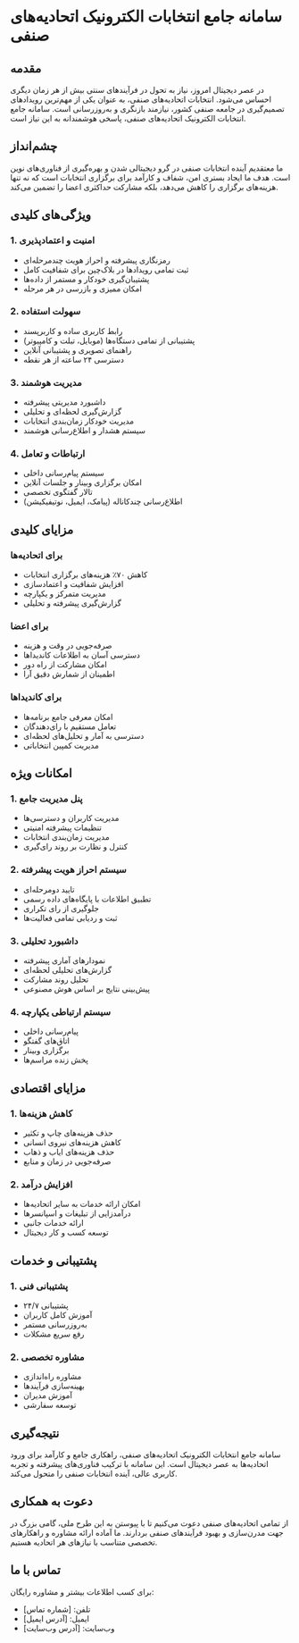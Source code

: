 # سامانه جامع انتخابات الکترونیک اتحادیه‌های صنفی

## مقدمه

در عصر دیجیتال امروز، نیاز به تحول در فرآیندهای سنتی بیش از هر زمان دیگری احساس می‌شود. انتخابات اتحادیه‌های صنفی، به عنوان یکی از مهم‌ترین رویدادهای تصمیم‌گیری در جامعه صنفی کشور، نیازمند بازنگری و به‌روزرسانی است. سامانه جامع انتخابات الکترونیک اتحادیه‌های صنفی، پاسخی هوشمندانه به این نیاز است.

## چشم‌انداز

ما معتقدیم آینده انتخابات صنفی در گرو دیجیتالی شدن و بهره‌گیری از فناوری‌های نوین است. هدف ما ایجاد بستری امن، شفاف و کارآمد برای برگزاری انتخابات است که نه تنها هزینه‌های برگزاری را کاهش می‌دهد، بلکه مشارکت حداکثری اعضا را تضمین می‌کند.

## ویژگی‌های کلیدی

### 1. امنیت و اعتمادپذیری
- رمزنگاری پیشرفته و احراز هویت چندمرحله‌ای
- ثبت تمامی رویدادها در بلاک‌چین برای شفافیت کامل
- پشتیبان‌گیری خودکار و مستمر از داده‌ها
- امکان ممیزی و بازرسی در هر مرحله

### 2. سهولت استفاده
- رابط کاربری ساده و کاربرپسند
- پشتیبانی از تمامی دستگاه‌ها (موبایل، تبلت و کامپیوتر)
- راهنمای تصویری و پشتیبانی آنلاین
- دسترسی ۲۴ ساعته از هر نقطه

### 3. مدیریت هوشمند
- داشبورد مدیریتی پیشرفته
- گزارش‌گیری لحظه‌ای و تحلیلی
- مدیریت خودکار زمان‌بندی انتخابات
- سیستم هشدار و اطلاع‌رسانی هوشمند

### 4. ارتباطات و تعامل
- سیستم پیام‌رسانی داخلی
- امکان برگزاری وبینار و جلسات آنلاین
- تالار گفتگوی تخصصی
- اطلاع‌رسانی چندکاناله (پیامک، ایمیل، نوتیفیکیشن)

## مزایای کلیدی

### برای اتحادیه‌ها
- کاهش ۷۰٪ هزینه‌های برگزاری انتخابات
- افزایش شفافیت و اعتمادسازی
- مدیریت متمرکز و یکپارچه
- گزارش‌گیری پیشرفته و تحلیلی

### برای اعضا
- صرفه‌جویی در وقت و هزینه
- دسترسی آسان به اطلاعات کاندیداها
- امکان مشارکت از راه دور
- اطمینان از شمارش دقیق آرا

### برای کاندیداها
- امکان معرفی جامع برنامه‌ها
- تعامل مستقیم با رای‌دهندگان
- دسترسی به آمار و تحلیل‌های لحظه‌ای
- مدیریت کمپین انتخاباتی

## امکانات ویژه

### 1. پنل مدیریت جامع
- مدیریت کاربران و دسترسی‌ها
- تنظیمات پیشرفته امنیتی
- مدیریت زمان‌بندی انتخابات
- کنترل و نظارت بر روند رای‌گیری

### 2. سیستم احراز هویت پیشرفته
- تایید دومرحله‌ای
- تطبیق اطلاعات با پایگاه‌های داده رسمی
- جلوگیری از رای تکراری
- ثبت و ردیابی تمامی فعالیت‌ها

### 3. داشبورد تحلیلی
- نمودارهای آماری پیشرفته
- گزارش‌های تحلیلی لحظه‌ای
- تحلیل روند مشارکت
- پیش‌بینی نتایج بر اساس هوش مصنوعی

### 4. سیستم ارتباطی یکپارچه
- پیام‌رسانی داخلی
- اتاق‌های گفتگو
- برگزاری وبینار
- پخش زنده مراسم‌ها

## مزایای اقتصادی

### 1. کاهش هزینه‌ها
- حذف هزینه‌های چاپ و تکثیر
- کاهش هزینه‌های نیروی انسانی
- حذف هزینه‌های ایاب و ذهاب
- صرفه‌جویی در زمان و منابع

### 2. افزایش درآمد
- امکان ارائه خدمات به سایر اتحادیه‌ها
- درآمدزایی از تبلیغات و اسپانسرها
- ارائه خدمات جانبی
- توسعه کسب و کار دیجیتال

## پشتیبانی و خدمات

### 1. پشتیبانی فنی
- پشتیبانی ۲۴/۷
- آموزش کامل کاربران
- به‌روزرسانی مستمر
- رفع سریع مشکلات

### 2. مشاوره تخصصی
- مشاوره راه‌اندازی
- بهینه‌سازی فرآیندها
- آموزش مدیران
- توسعه سفارشی

## نتیجه‌گیری

سامانه جامع انتخابات الکترونیک اتحادیه‌های صنفی، راهکاری جامع و کارآمد برای ورود اتحادیه‌ها به عصر دیجیتال است. این سامانه با ترکیب فناوری‌های پیشرفته و تجربه کاربری عالی، آینده انتخابات صنفی را متحول می‌کند.

## دعوت به همکاری

از تمامی اتحادیه‌های صنفی دعوت می‌کنیم تا با پیوستن به این طرح ملی، گامی بزرگ در جهت مدرن‌سازی و بهبود فرآیندهای صنفی بردارند. ما آماده ارائه مشاوره و راهکارهای تخصصی متناسب با نیازهای هر اتحادیه هستیم.

## تماس با ما

برای کسب اطلاعات بیشتر و مشاوره رایگان:
- تلفن: [شماره تماس]
- ایمیل: [آدرس ایمیل]
- وب‌سایت: [آدرس وب‌سایت]